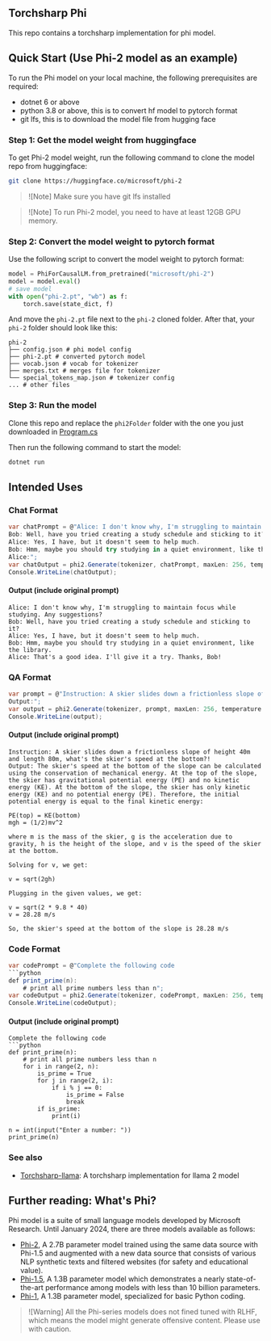 ## Torchsharp Phi

This repo contains a torchsharp implementation for phi model.

## Quick Start (Use Phi-2 model as an example)
To run the Phi model on your local machine, the following prerequisites are required:
- dotnet 6 or above
- python 3.8 or above, this is to convert hf model to pytorch format
- git lfs, this is to download the model file from hugging face

### Step 1: Get the model weight from huggingface
To get Phi-2 model weight, run the following command to clone the model repo from huggingface:
```bash
git clone https://huggingface.co/microsoft/phi-2
```
> ![Note]
> Make sure you have git lfs installed

> ![Note]
> To run Phi-2 model, you need to have at least 12GB GPU memory.

### Step 2: Convert the model weight to pytorch format
Use the following script to convert the model weight to pytorch format:
```python
model = PhiForCausalLM.from_pretrained("microsoft/phi-2")
model = model.eval()
# save model
with open("phi-2.pt", "wb") as f:
    torch.save(state_dict, f)
```

And move the `phi-2.pt` file next to the `phi-2` cloned folder.
After that, your `phi-2` folder should look like this:

```
phi-2
├── config.json # phi model config
├── phi-2.pt # converted pytorch model
├── vocab.json # vocab for tokenizer
├── merges.txt # merges file for tokenizer
└── special_tokens_map.json # tokenizer config
... # other files
```

### Step 3: Run the model
Clone this repo and replace the `phi2Folder` folder with the one you just downloaded in [Program.cs](./Program.cs#L13)

Then run the following command to start the model:
```bash
dotnet run
```

## Intended Uses

### Chat Format
```csharp
var chatPrompt = @"Alice: I don't know why, I'm struggling to maintain focus while studying. Any suggestions?
Bob: Well, have you tried creating a study schedule and sticking to it?
Alice: Yes, I have, but it doesn't seem to help much.
Bob: Hmm, maybe you should try studying in a quiet environment, like the library.
Alice:";
var chatOutput = phi2.Generate(tokenizer, chatPrompt, maxLen: 256, temperature: 0.3f, stopSequences: [ "Bob:"]);
Console.WriteLine(chatOutput);
```
#### Output (include original prompt)
```
Alice: I don't know why, I'm struggling to maintain focus while studying. Any suggestions?
Bob: Well, have you tried creating a study schedule and sticking to it?
Alice: Yes, I have, but it doesn't seem to help much.
Bob: Hmm, maybe you should try studying in a quiet environment, like the library.
Alice: That's a good idea. I'll give it a try. Thanks, Bob!
```

### QA Format
```csharp
var prompt = @"Instruction: A skier slides down a frictionless slope of height 40m and length 80m, what's the skier's speed at the bottom?
Output:";
var output = phi2.Generate(tokenizer, prompt, maxLen: 256, temperature: 0.1f);
Console.WriteLine(output);
```

#### Output (include original prompt)
```
Instruction: A skier slides down a frictionless slope of height 40m and length 80m, what's the skier's speed at the bottom?!
Output: The skier's speed at the bottom of the slope can be calculated using the conservation of mechanical energy. At the top of the slope, the skier has gravitational potential energy (PE) and no kinetic energy (KE). At the bottom of the slope, the skier has only kinetic energy (KE) and no potential energy (PE). Therefore, the initial potential energy is equal to the final kinetic energy:

PE(top) = KE(bottom)
mgh = (1/2)mv^2

where m is the mass of the skier, g is the acceleration due to gravity, h is the height of the slope, and v is the speed of the skier at the bottom.

Solving for v, we get:

v = sqrt(2gh)

Plugging in the given values, we get:

v = sqrt(2 * 9.8 * 40)
v = 28.28 m/s

So, the skier's speed at the bottom of the slope is 28.28 m/s
```

### Code Format
```csharp
var codePrompt = @"Complete the following code
```python
def print_prime(n):
    # print all prime numbers less than n";
var codeOutput = phi2.Generate(tokenizer, codePrompt, maxLen: 256, temperature: 0f, stopSequences: [ "```"]);
Console.WriteLine(codeOutput);
```

#### Output (include original prompt)
```
Complete the following code
```python
def print_prime(n):
    # print all prime numbers less than n
    for i in range(2, n):
        is_prime = True
        for j in range(2, i):
            if i % j == 0:
                is_prime = False
                break
        if is_prime:
            print(i)

n = int(input("Enter a number: "))
print_prime(n)
```
### See also
- [Torchsharp-llama](https://github.com/LittleLittleCloud/Torchsharp-llama): A torchsharp implementation for llama 2 model

## Further reading: What's Phi?
Phi model is a suite of small language models developed by Microsoft Research. Until January 2024, there are three models available as follows:
- [Phi-2](https://huggingface.co/microsoft/phi-2), A 2.7B parameter model trained using the same data source with Phi-1.5 and augmented with a new data source that consists of various NLP synthetic texts and filtered websites (for safety and educational value).
- [Phi-1.5](https://huggingface.co/microsoft/phi-1_5), A 1.3B parameter model which demonstrates a nearly state-of-the-art performance among models with less than 10 billion parameters.
- [Phi-1](https://huggingface.co/microsoft/phi-1), A 1.3B parameter model, specialized for basic Python coding.

> ![Warning]
> All the Phi-series models does not fined tuned with RLHF, which means the model might generate offensive content. Please use with caution.
